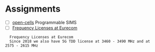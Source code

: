 # Assignments

- [ ] [open-cells](https://open-cells.com/) Programmable SIMS
- [ ] [Frequency Licenses at Eurecom](https://gitlab.eurecom.fr/oai/openairinterface5g/-/wikis/NetworksUEs/#:~:text=Frequency,Eurecom)
```
  Frequency Licenses at Eurecom
  Since 2018 we also have 5G TDD license at 3460 - 3490 MHz and at 2575 - 2615 MHz
```

